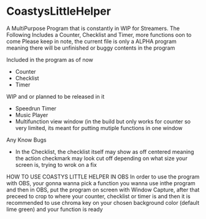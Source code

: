 # CoastysLittleHelper
A MultiPurpose Program that is constantly in WIP for Streamers. The Following Includes a Counter, Checklist and Timer, more functions oon to come
Please keep in note, the current file is only a ALPHA program meaning there will be unfinished or buggy contents in the program

Included in the program as of now
- Counter
- Checklist
- Timer

WIP and or planned to be released in it
- Speedrun Timer
- Music Player
- Multifunction view window (in the build but only works for counter so very limited, its meant for putting mutiple functions in one window

Any Know Bugs
- In the Checklist, the checklist itself may show as off centered meaning the action checkmark may look cut off depending on what size your screen is, trying to wrok on a fix

HOW TO USE COASTYS LITTLE HELPER IN OBS
In order to use the program with OBS, your gonna wanna pick a function you wanna use inthe program and then in OBS, put the program on screen with Window Capture, after that preceed
to crop to where your counter, checklist or timer is and then it is recommended to use chroma key on your chosen background color (default lime green) and your function is ready
